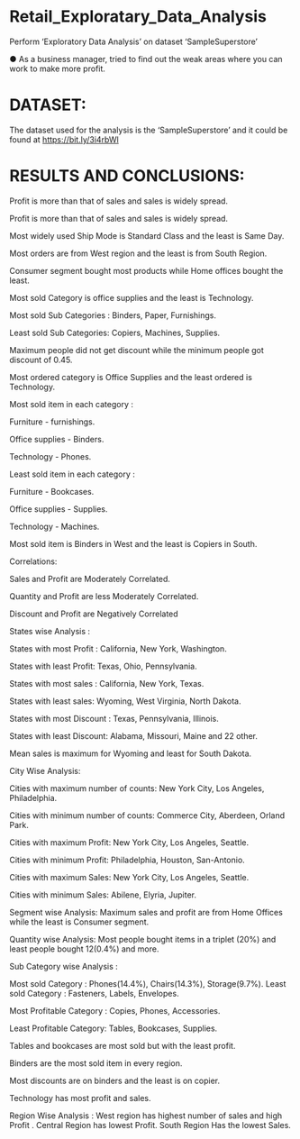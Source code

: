 # Retail_Exploratary_Data_Analysis

Perform ‘Exploratory Data Analysis’ on dataset ‘SampleSuperstore’  

● As a business manager, tried to find out the weak areas where you can  work to make more profit. 

# DATASET:
The dataset used for  the analysis is the ‘SampleSuperstore’ and it could be found at https://bit.ly/3i4rbWl

# RESULTS AND CONCLUSIONS:

Profit is more than that of sales and sales is widely spread.

Profit is more than that of sales and sales is widely spread.

Most widely used Ship Mode is Standard Class and the least is Same Day.

Most orders are from West region and the least is from South Region.

Consumer segment bought most products while Home offices bought the least.

Most sold Category is office supplies and the least is Technology.

Most sold Sub Categories : Binders, Paper, Furnishings.

Least sold Sub Categories: Copiers, Machines, Supplies.

Maximum people did not get discount while the minimum people got discount of 0.45.

Most ordered category is Office Supplies and the least ordered  is Technology.

Most sold item in each category :

Furniture - furnishings.

Office supplies - Binders.

Technology -  Phones.

Least sold item in each category :

Furniture - Bookcases.

Office supplies - Supplies.

Technology -  Machines.

Most sold item is Binders in West and the least is Copiers in South.


Correlations:

Sales and Profit are Moderately Correlated.

Quantity and Profit are less Moderately Correlated.

Discount and Profit are Negatively Correlated


States wise Analysis :

States with most Profit : California, New York, Washington.

States with least Profit: Texas, Ohio, Pennsylvania.

States with most sales : California, New York, Texas.

States with least sales: Wyoming, West Virginia, North Dakota.

States with most Discount : Texas, Pennsylvania, Illinois.

States with least Discount: Alabama, Missouri, Maine and 22 other.

Mean sales is maximum for Wyoming and least for South Dakota.


City Wise Analysis:

Cities with maximum number of counts: New York City, Los Angeles, Philadelphia.

Cities with minimum number of counts: Commerce City, Aberdeen, Orland Park.

Cities with maximum Profit: New York City, Los Angeles, Seattle.

Cities with minimum Profit: Philadelphia, Houston, San-Antonio.

Cities with maximum Sales: New York City, Los Angeles, Seattle.

Cities with minimum Sales: Abilene, Elyria, Jupiter.


Segment wise Analysis:
Maximum sales and profit are from Home Offices while the least is Consumer segment.

Quantity wise Analysis:
Most people bought items in a triplet (20%) and least people bought 12(0.4%) and more.


Sub Category wise Analysis :

Most sold Category  : Phones(14.4%), Chairs(14.3%), Storage(9.7%).
Least sold Category : Fasteners, Labels, Envelopes.


Most Profitable Category : Copies, Phones, Accessories.

Least Profitable Category: Tables, Bookcases, Supplies.

Tables and bookcases are most sold but with the least profit.

Binders are the most sold item in every region.

Most discounts are on binders and the least is on copier.

Technology has most profit and sales.


Region Wise Analysis :
West region has highest number of sales and high Profit .
Central Region has lowest Profit.
South Region Has the lowest Sales.
